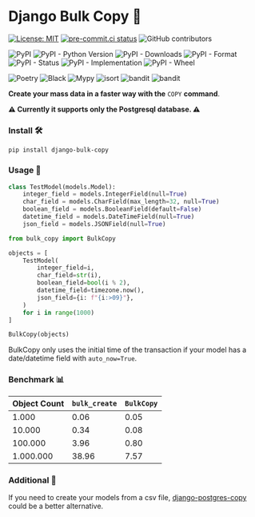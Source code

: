 # Django Bulk Copy 🚀
[![License: MIT](https://img.shields.io/badge/License-MIT-yellow.svg)](https://opensource.org/licenses/MIT)
[![pre-commit.ci status](https://results.pre-commit.ci/badge/github/ahmetveburak/django-bulk-copy/main.svg)](https://results.pre-commit.ci/latest/github/ahmetveburak/django-bulk-copy/main)
![GitHub contributors](https://img.shields.io/github/contributors/ahmetveburak/django-bulk-copy)


![PyPI](https://img.shields.io/pypi/v/django-bulk-copy)
![PyPI - Python Version](https://img.shields.io/pypi/pyversions/django-bulk-copy)
![PyPI - Downloads](https://img.shields.io/pypi/dm/django-bulk-copy?color=red)
![PyPI - Format](https://img.shields.io/pypi/format/django-bulk-copy)
![PyPI - Status](https://img.shields.io/pypi/status/django-bulk-copy?color=orange)
![PyPI - Implementation](https://img.shields.io/pypi/implementation/django-bulk-copy)
![PyPI - Wheel](https://img.shields.io/pypi/wheel/django-bulk-copy)


<p>
  <img alt="Poetry" src="https://img.shields.io/badge/Poetry-60A5FA.svg?logo=Poetry&logoColor=white"/>
  <img alt="Black" src="https://img.shields.io/badge/code%20style-black-black"/>
  <img alt="Mypy" src="https://img.shields.io/badge/mypy-checked-blue"/>
  <img alt="isort" src="https://img.shields.io/badge/isort-checked-green"/>
  <img alt="bandit" src="https://img.shields.io/badge/security-bandit-yellow"/>
   <img alt="bandit" src="https://img.shields.io/badge/security-bandit-yellow"/>
</p>

**Create your mass data in a faster way with the** `COPY` **command**.

**⚠️ Currently it supports only the Postgresql database. ⚠️**

### Install 🛠️

```
pip install django-bulk-copy
```

### Usage 🚀

```python
class TestModel(models.Model):
    integer_field = models.IntegerField(null=True)
    char_field = models.CharField(max_length=32, null=True)
    boolean_field = models.BooleanField(default=False)
    datetime_field = models.DateTimeField(null=True)
    json_field = models.JSONField(null=True)
```

```python
from bulk_copy import BulkCopy

objects = [
    TestModel(
        integer_field=i,
        char_field=str(i),
        boolean_field=bool(i % 2),
        datetime_field=timezone.now(),
        json_field={i: f"{i:>09}"},
    )
    for i in range(1000)
]

BulkCopy(objects)
```

BulkCopy only uses the initial time of the transaction if your model has a date/datetime field with `auto_now=True`.

### Benchmark 📊

| Object Count | `bulk_create` | `BulkCopy` |
| ------------ | ------------- | ---------- |
| 1.000        | 0.06          | 0.05       |
| 10.000       | 0.34          | 0.08       |
| 100.000      | 3.96          | 0.80       |
| 1.000.000    | 38.96         | 7.57       |

### Additional 📝
If you need to create your models from a csv file, [django-postgres-copy](https://palewi.re/docs/django-postgres-copy/) could be a better alternative.
